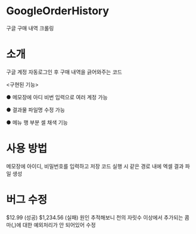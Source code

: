 # GoogleOrderHistory
구글 구매 내역 크롤링
# 소개
구글 계정 자동로그인 후 구매 내역을 긁어와주는 코드


<구현된 기능>

● 메모장에 아디 비번 입력으로 여러 계정 가능

● 결과물 파일명 수정 가능

● 메뉴 행 부분 셀 채색 기능

# 사용 방법
메모장에 아이디, 비밀번호를 입력하고 저장
코드 실행 시 같은 경로 내에 엑셀 결과 파일 생성

# 버그 수정
$12.99 (성공)
$1,234.56 (실패)
원인 추적해보니 천의 자릿수 이상에서 추가되는 콤마(,)에 대한 예외처리가 안 되어있어 수정
